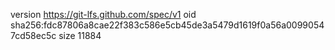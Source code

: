 version https://git-lfs.github.com/spec/v1
oid sha256:fdc87806a8cae22f383c586e5cb45de3a5479d1619f0a56a00990547cd58ec5c
size 11884
